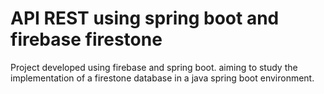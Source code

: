 # API REST using spring boot and firebase firestone
Project developed using firebase and spring boot. aiming to study the implementation of a firestone database in a java spring boot environment.

